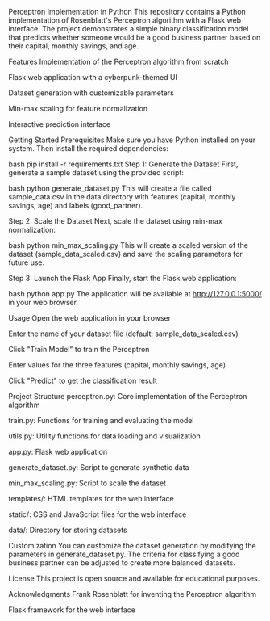 Perceptron Implementation in Python
This repository contains a Python implementation of Rosenblatt's Perceptron algorithm with a Flask web interface. The project demonstrates a simple binary classification model that predicts whether someone would be a good business partner based on their capital, monthly savings, and age.

Features
Implementation of the Perceptron algorithm from scratch

Flask web application with a cyberpunk-themed UI

Dataset generation with customizable parameters

Min-max scaling for feature normalization

Interactive prediction interface

Getting Started
Prerequisites
Make sure you have Python installed on your system. Then install the required dependencies:

bash
pip install -r requirements.txt
Step 1: Generate the Dataset
First, generate a sample dataset using the provided script:

bash
python generate_dataset.py
This will create a file called sample_data.csv in the data directory with features (capital, monthly savings, age) and labels (good_partner).

Step 2: Scale the Dataset
Next, scale the dataset using min-max normalization:

bash
python min_max_scaling.py
This will create a scaled version of the dataset (sample_data_scaled.csv) and save the scaling parameters for future use.

Step 3: Launch the Flask App
Finally, start the Flask web application:

bash
python app.py
The application will be available at http://127.0.0.1:5000/ in your web browser.

Usage
Open the web application in your browser

Enter the name of your dataset file (default: sample_data_scaled.csv)

Click "Train Model" to train the Perceptron

Enter values for the three features (capital, monthly savings, age)

Click "Predict" to get the classification result

Project Structure
perceptron.py: Core implementation of the Perceptron algorithm

train.py: Functions for training and evaluating the model

utils.py: Utility functions for data loading and visualization

app.py: Flask web application

generate_dataset.py: Script to generate synthetic data

min_max_scaling.py: Script to scale the dataset

templates/: HTML templates for the web interface

static/: CSS and JavaScript files for the web interface

data/: Directory for storing datasets

Customization
You can customize the dataset generation by modifying the parameters in generate_dataset.py. The criteria for classifying a good business partner can be adjusted to create more balanced datasets.

License
This project is open source and available for educational purposes.

Acknowledgments
Frank Rosenblatt for inventing the Perceptron algorithm

Flask framework for the web interface
